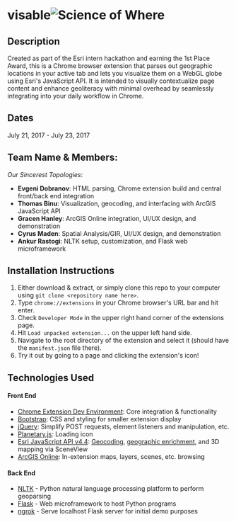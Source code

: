# visable![Science of Where](https://media.licdn.com/media/AAEAAQAAAAAAAAxMAAAAJGU5OTMyZjM3LWQyYmQtNGNmZC1hOWFmLWMyOTk0ZWM5MzhhZA.png)

## Description
Created as part of the Esri intern hackathon and earning the 1st Place Award, this is a Chrome browser extension that parses out geographic locations in your active tab and lets you visualize them on a WebGL globe using Esri's JavaScript API. It is intended to visually contextualize page content and enhance geoliteracy with minimal overhead by seamlessly integrating into your daily workflow in Chrome.

## Dates
July 21, 2017 - July 23, 2017

## Team Name & Members:
_Our Sincerest Topologies_:
* __Evgeni Dobranov__: HTML parsing, Chrome extension build and central front/back end integration
* __Thomas Binu__: Visualization, geocoding, and interfacing with ArcGIS JavaScript API
* __Gracen Hanley__: ArcGIS Online integration, UI/UX design, and demonstration
* __Cyrus Maden__: Spatial Analysis/GIR, UI/UX design, and demonstration
* __Ankur Rastogi__: NLTK setup, customization, and Flask web microframework

## Installation Instructions
1) Either download & extract, or simply clone this repo to your computer using `git clone <repository name here>`.
2) Type `chrome://extensions` in your Chrome browser's URL bar and hit enter.
3) Check `Developer Mode` in the upper right hand corner of the extensions page.
4) Hit `Load unpacked extension...` on the upper left hand side.
5) Navigate to the root directory of the extension and select it (should have the `manifest.json` file there).
6) Try it out by going to a page and clicking the extension's icon!

## Technologies Used
#### Front End
* [Chrome Extension Dev Environment](https://developer.chrome.com/extensions): Core integration & functionality
* [Bootstrap](http://getbootstrap.com/): CSS and styling for smaller extension display
* [jQuery](https://jquery.com/): Simplify POST requests, element listeners and manipulation, etc.
* [Planetary.js](http://planetaryjs.com/): Loading icon
* [Esri JavaScript API v4.4](https://developers.arcgis.com/javascript/): [Geocoding](https://developers.arcgis.com/features/geocoding/), [geographic enrichment](https://developers.arcgis.com/features/geo-enrichment/), and 3D mapping via SceneView
* [ArcGIS Online](https://www.arcgis.com/home/index.html): In-extension maps, layers, scenes, etc. browsing

#### Back End
* [NLTK](http://www.nltk.org/) - Python natural language processing platform to perform geoparsing
* [Flask](http://flask.pocoo.org/) - Web microframework to host Python programs
* [ngrok](https://ngrok.com/) - Serve localhost Flask server for initial demo purposes
